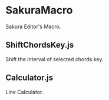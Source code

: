 # SakuraMacro

Sakura Editor's Macro.


## ShiftChordsKey.js

Shift the interval of selected chords key.


## Calculator.js

Line Calculator.


